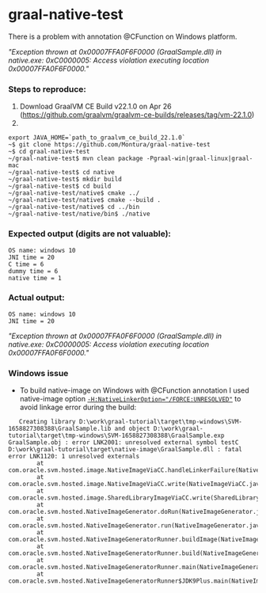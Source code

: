 # graal-native-test

There is a problem with annotation @CFunction on Windows platform.

_"Exception thrown at 0x00007FFA0F6F0000 (GraalSample.dll) in native.exe: 0xC0000005: Access violation executing location 0x00007FFA0F6F0000."_

### Steps to reproduce:
1. Download GraalVM CE Build v22.1.0 on Apr 26 (https://github.com/graalvm/graalvm-ce-builds/releases/tag/vm-22.1.0)
2. 
```
export JAVA_HOME=`path_to_graalvm_ce_build_22.1.0`
~$ git clone https://github.com/Montura/graal-native-test
~$ cd graal-native-test
~/graal-native-test$ mvn clean package -Pgraal-win|graal-linux|graal-mac
~/graal-native-test$ cd native
~/graal-native-test$ mkdir build
~/graal-native-test$ cd build
~/graal-native-test/native$ cmake ../
~/graal-native-test/native$ cmake --build .
~/graal-native-test/native$ cd ../bin
~/graal-native-test/native/bin$ ./native
```

### Expected output (digits are not valuable):
```
OS name: windows 10
JNI time = 20
C time = 6
dummy time = 6
native time = 1
```

### Actual output:
```
OS name: windows 10
JNI time = 20
```
_"Exception thrown at 0x00007FFA0F6F0000 (GraalSample.dll) in native.exe: 0xC0000005: Access violation executing location 0x00007FFA0F6F0000."_

### Windows issue
* To build native-image on Windows with @CFunction annotation I used native-image option [```-H:NativeLinkerOption="/FORCE:UNRESOLVED"```](pom.xml#L70) to avoid linkage error during the build:

```
   Creating library D:\work\graal-tutorial\target\tmp-windows\SVM-1658827308388\GraalSample.lib and object D:\work\graal-tutorial\target\tmp-windows\SVM-1658827308388\GraalSample.exp
GraalSample.obj : error LNK2001: unresolved external symbol testC
D:\work\graal-tutorial\target\native-image\GraalSample.dll : fatal error LNK1120: 1 unresolved externals
        at com.oracle.svm.hosted.image.NativeImageViaCC.handleLinkerFailure(NativeImageViaCC.java:505)
        at com.oracle.svm.hosted.image.NativeImageViaCC.write(NativeImageViaCC.java:452)
        at com.oracle.svm.hosted.image.SharedLibraryImageViaCC.write(SharedLibraryImageViaCC.java:56)
        at com.oracle.svm.hosted.NativeImageGenerator.doRun(NativeImageGenerator.java:695)
        at com.oracle.svm.hosted.NativeImageGenerator.run(NativeImageGenerator.java:515)
        at com.oracle.svm.hosted.NativeImageGeneratorRunner.buildImage(NativeImageGeneratorRunner.java:407)
        at com.oracle.svm.hosted.NativeImageGeneratorRunner.build(NativeImageGeneratorRunner.java:585)
        at com.oracle.svm.hosted.NativeImageGeneratorRunner.main(NativeImageGeneratorRunner.java:128)
        at com.oracle.svm.hosted.NativeImageGeneratorRunner$JDK9Plus.main(NativeImageGeneratorRunner.java:615)
```
```
